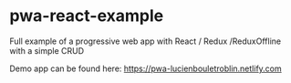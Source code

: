 # pwa-react-example

Full example of a progressive web app with React / Redux /ReduxOffline with a simple CRUD

Demo app can be found here: https://pwa-lucienbouletroblin.netlify.com
